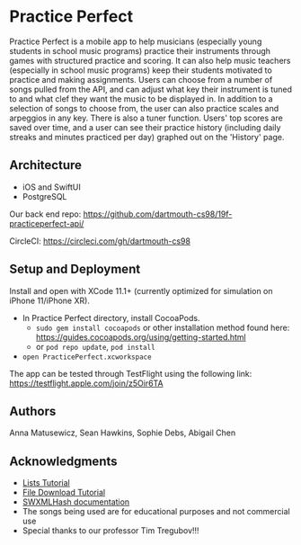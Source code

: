# Practice Perfect

Practice Perfect is a mobile app to help musicians (especially young students in school music programs) practice their instruments through games with structured practice and scoring. It can also help music teachers (especially in school music programs) keep their students motivated to practice and making assignments. Users can choose from a number of songs pulled from the API, and can adjust what key their instrument is tuned to and what clef they want the music to be displayed in. In addition to a selection of songs to choose from, the user can also practice scales and arpeggios in any key. There is also a tuner function. Users' top scores are saved over time, and a user can see their practice history (including daily streaks and minutes practiced per day) graphed out on the 'History' page. 



## Architecture

* iOS and SwiftUI
* PostgreSQL

Our back end repo: https://github.com/dartmouth-cs98/19f-practiceperfect-api/

CircleCI: https://circleci.com/gh/dartmouth-cs98



## Setup and Deployment

Install and open with XCode 11.1+ (currently optimized for simulation on iPhone 11/iPhone XR).
* In Practice Perfect directory, install CocoaPods.
    * `sudo gem install cocoapods` or other installation method found here: https://guides.cocoapods.org/using/getting-started.html
    * or `pod repo update`, `pod install`
* `open PracticePerfect.xcworkspace`

The app can be tested through TestFlight using the following link: https://testflight.apple.com/join/z5Oir6TA


## Authors

Anna Matusewicz, Sean Hawkins, Sophie Debs, Abigail Chen



## Acknowledgments
* [Lists Tutorial](https://developer.apple.com/tutorials/swiftui/building-lists-and-navigation)
* [File Download Tutorial](https://www.raywenderlich.com/3244963-urlsession-tutorial-getting-started)
* [SWXMLHash documentation](https://github.com/drmohundro/SWXMLHash)
* The songs being used are for educational purposes and not commercial use
* Special thanks to our professor Tim Tregubov!!!
